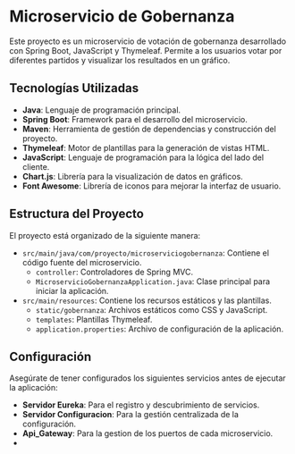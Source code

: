 # Microservicio de Gobernanza

Este proyecto es un microservicio de votación de gobernanza desarrollado con Spring Boot, JavaScript y Thymeleaf.
Permite a los usuarios votar por diferentes partidos y visualizar los resultados en un gráfico.

## Tecnologías Utilizadas

- **Java**: Lenguaje de programación principal.
- **Spring Boot**: Framework para el desarrollo del microservicio.
- **Maven**: Herramienta de gestión de dependencias y construcción del proyecto.
- **Thymeleaf**: Motor de plantillas para la generación de vistas HTML.
- **JavaScript**: Lenguaje de programación para la lógica del lado del cliente.
- **Chart.js**: Librería para la visualización de datos en gráficos.
- **Font Awesome**: Librería de iconos para mejorar la interfaz de usuario.

## Estructura del Proyecto

El proyecto está organizado de la siguiente manera:

- `src/main/java/com/proyecto/microserviciogobernanza`: Contiene el código fuente del microservicio.
  - `controller`: Controladores de Spring MVC.
  - `MicroservicioGobernanzaApplication.java`: Clase principal para iniciar la aplicación.
- `src/main/resources`: Contiene los recursos estáticos y las plantillas.
  - `static/gobernanza`: Archivos estáticos como CSS y JavaScript.
  - `templates`: Plantillas Thymeleaf.
  - `application.properties`: Archivo de configuración de la aplicación.

## Configuración

Asegúrate de tener configurados los siguientes servicios antes de ejecutar la aplicación:

- **Servidor Eureka**: Para el registro y descubrimiento de servicios.
- **Servidor Configuracion**: Para la gestión centralizada de la configuración.
- **Api_Gateway**: Para la gestion de los puertos de cada microservicio.
-
